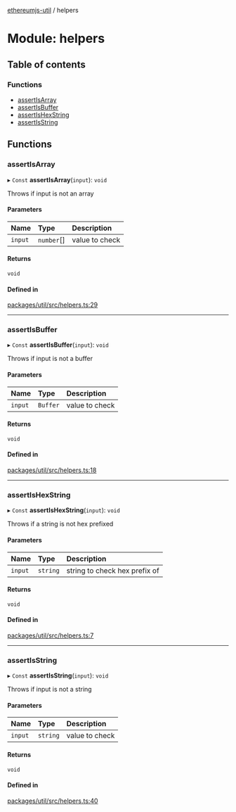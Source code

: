 [ethereumjs-util](../README.md) / helpers

# Module: helpers

## Table of contents

### Functions

- [assertIsArray](helpers.md#assertisarray)
- [assertIsBuffer](helpers.md#assertisbuffer)
- [assertIsHexString](helpers.md#assertishexstring)
- [assertIsString](helpers.md#assertisstring)

## Functions

### assertIsArray

▸ `Const` **assertIsArray**(`input`): `void`

Throws if input is not an array

#### Parameters

| Name | Type | Description |
| :------ | :------ | :------ |
| `input` | `number`[] | value to check |

#### Returns

`void`

#### Defined in

[packages/util/src/helpers.ts:29](https://github.com/ethereumjs/ethereumjs-monorepo/blob/master/packages/util/src/helpers.ts#L29)

___

### assertIsBuffer

▸ `Const` **assertIsBuffer**(`input`): `void`

Throws if input is not a buffer

#### Parameters

| Name | Type | Description |
| :------ | :------ | :------ |
| `input` | `Buffer` | value to check |

#### Returns

`void`

#### Defined in

[packages/util/src/helpers.ts:18](https://github.com/ethereumjs/ethereumjs-monorepo/blob/master/packages/util/src/helpers.ts#L18)

___

### assertIsHexString

▸ `Const` **assertIsHexString**(`input`): `void`

Throws if a string is not hex prefixed

#### Parameters

| Name | Type | Description |
| :------ | :------ | :------ |
| `input` | `string` | string to check hex prefix of |

#### Returns

`void`

#### Defined in

[packages/util/src/helpers.ts:7](https://github.com/ethereumjs/ethereumjs-monorepo/blob/master/packages/util/src/helpers.ts#L7)

___

### assertIsString

▸ `Const` **assertIsString**(`input`): `void`

Throws if input is not a string

#### Parameters

| Name | Type | Description |
| :------ | :------ | :------ |
| `input` | `string` | value to check |

#### Returns

`void`

#### Defined in

[packages/util/src/helpers.ts:40](https://github.com/ethereumjs/ethereumjs-monorepo/blob/master/packages/util/src/helpers.ts#L40)
